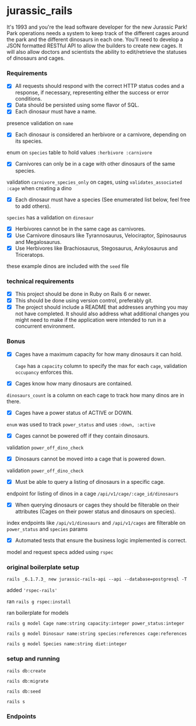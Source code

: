 # jurassic_rails
It's 1993 and you're the lead software developer for the new Jurassic Park! Park operations needs a system to keep track of the different cages around the park and the different dinosaurs in each one. You'll need to develop a JSON formatted RESTful API to allow the builders to create new cages. It will also allow doctors and scientists the ability to edit/retrieve the statuses of dinosaurs and cages.

### Requirements
- [x] All requests should respond with the correct HTTP status codes and a response, if necessary, representing either the success or error conditions.
- [x] Data should be persisted using some flavor of SQL.
- [x] Each dinosaur must have a name.

presence validation on `name`

- [x] Each dinosaur is considered an herbivore or a carnivore, depending on its species.

enum on `species` table to hold values `:herbivore :carnivore`

- [x] Carnivores can only be in a cage with other dinosaurs of the same species.

validation `carnivore_species_only` on cages, using `validates_associated :cage` when creating a dino

- [x] Each dinosaur must have a species (See enumerated list below, feel free to add others).

`species` has a validation on `dinosaur`

- [x] Herbivores cannot be in the same cage as carnivores.
- [x] Use Carnivore dinosaurs like Tyrannosaurus, Velociraptor, Spinosaurus and Megalosaurus.
- [x] Use Herbivores like Brachiosaurus, Stegosaurus, Ankylosaurus and Triceratops.

these example dinos are included with the `seed` file

### technical requirements
- [x] This project should be done in Ruby on Rails 6 or newer.
- [x] This should be done using version control, preferably git.
- [x] The project should include a README that addresses anything you may not have completed. It should also address what additional changes you might need to make if the application were intended to run in a concurrent environment.

### Bonus
- [x] Cages have a maximum capacity for how many dinosaurs it can hold.

  `Cage` has a `capacity` column to specify the max for each `cage`,
  validation `occupancy` enforces this.

- [x] Cages know how many dinosaurs are contained.

`dinosaurs_count` is a column on each cage to track how many dinos are in there.

- [x] Cages have a power status of ACTIVE or DOWN.

`enum` was used to track `power_status` and uses `:down, :active`

- [x] Cages cannot be powered off if they contain dinosaurs.

validation `power_off_dino_check`

- [x] Dinosaurs cannot be moved into a cage that is powered down.

validation `power_off_dino_check`

- [x] Must be able to query a listing of dinosaurs in a specific cage.

endpoint for listing of dinos in a cage `/api/v1/cage/:cage_id/dinosaurs`

- [x] When querying dinosaurs or cages they should be filterable on their attributes (Cages on their power status and dinosaurs on species).

index endpoints like `/api/v1/dinosaurs` and `/api/v1/cages` are filterable on `power_status` and `species` params

- [x] Automated tests that ensure the business logic implemented is correct.

 model and request specs added using `rspec`

### original boilerplate setup
`rails _6.1.7.3_ new jurassic-rails-api --api --database=postgresql -T`

added `'rspec-rails'`

ran `rails g rspec:install`

ran boilerplate for models

`rails g model Cage name:string capacity:integer power_status:integer`

`rails g model Dinosaur name:string species:references cage:references`

`rails g model Species name:string diet:integer`

### setup and running
`rails db:create`

`rails db:migrate`

`rails db:seed`

`rails s`

### Endpoints





